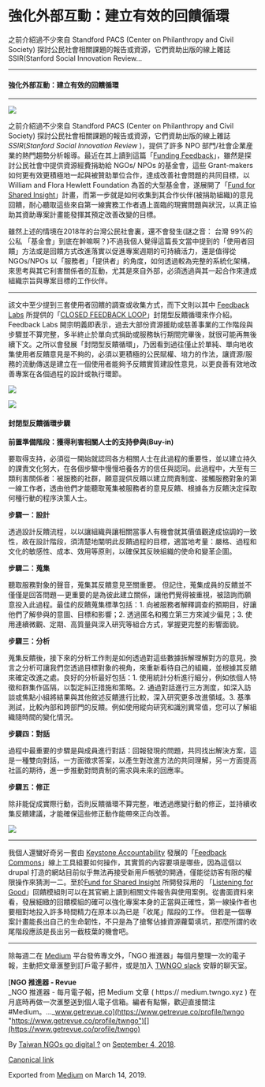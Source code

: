 強化外部互動：建立有效的回饋循環
================

之前介紹過不少來自 Standford PACS (Center on Philanthropy and Civil Society) 探討公民社會相關課題的報告或資源，它們資助出版的線上雜誌 SSIR(Stanford Social Innovation Review…

* * *

#### 強化外部互動：建立有效的回饋循環

* * *

![](https://cdn-images-1.medium.com/max/800/1*bYcEN3Azot8bcdpoHyR4hw.png)

之前介紹過不少來自 Standford PACS (Center on Philanthropy and Civil Society) 探討公民社會相關課題的報告或資源，它們資助出版的線上雜誌 _SSIR_(_Stanford Social Innovation Review_ )，提供了許多 NPO 部門/社會企業産業的熱門趨勢分析報導。最近在其上讀到這篇「[Funding Feedback](https://ssir.org/articles/entry/funding_feedback?platform=hootsuite)」，雖然是探討公民社會中提供資源經費捐助給 NGOs/ NPOs 的基金會，這些 Grant-makers 如何更有效更積極地一起與被贊助單位合作，達成改善社會問題的共同目標，以 William and Flora Hewlett Foundation 為首的大型基金會，遂展開了「[Fund for Shared Insight](https://www.fundforsharedinsight.org/)」計畫，而第一步就是如何收集到其合作伙伴(被捐助組織)的意見回饋，耐心聽取這些來自第一線實務工作者遇上面臨的現實問題與狀況，以真正協助其資助專案計畫能發揮其預定改善改變的目標。

雖然上述的情境在2018年的台灣公民社會裏，還不會發生(謎之音： 台灣 99%的公私 「基金會」到底在幹嘛啊？)不過我個人覺得這篇長文當中提到的「使用者回饋」方法或是回饋方式改進落實以促進專案週期的可持續活力，還是值得從 NGOs/NPOs 以「服務者」「提供者」的角度，如何透過較為完整的系統化架構，來思考與其它利害關係者的互動，尤其是來自外部，必須透過與其一起合作來達成組織宗旨與專案目標的工作伙伴。

* * *

該文中至少提到三套使用者回饋的調查或收集方式，而下文則以其中 [Feedback Labs](http://feedbacklabs.org/) 所提供的「[CLOSED FEEDBACK LOOP](http://feedbacklabs.org/feedback-loops-steps/)」封閉型反饋循環來作介紹。Feedback Labs 開宗明義即表示，過去大部份資源援助或慈善事業的工作階段與步驟並不算完整，多半終止於單向式捐助或服務執行期間完畢後，就很可能再無後續下文。之所以會發展「封閉型反饋循環」，乃因看到過往僅止於單純、單向地收集使用者反饋意見是不夠的，必須以更積極的公民賦權、培力的作法，讓資源/服務的流動傳送是建立在一個使用者能夠予反饋實質建設性意見，以更良善有效地改善專案在各個過程的設計或執行環節。

![](https://cdn-images-1.medium.com/max/800/1*kEoJMTg0hwCrDkBPsjGvgg.png)

![](https://cdn-images-1.medium.com/max/800/1*PP8evmPum7YjlIG5CJOd1w.png)

#### 封閉型反饋循環步驟

**前置準備階段：獲得利害相關人士的支持參與(Buy-in)**

要取得支持，必須從一開始就認同各方相關人士在此過程的重要性，並以建立持久的課責文化努大，在各個步驟中慢慢培養各方的信任與認同。此過程中，大至有三類利害關係者：被服務的社群，願意提供反饋以建立問責制度、接觸服務對象的第一線工作者，透由他們才能聽取蒐集被服務者的意見反饋、根據各方反饋決定採取何種行動的程序決策人士。

**步驟一：設計**

透過設計反饋流程，以以讓組織與讓相關當事人有機會就其價值觀達成協調的一致性，故在設計階段，須清楚地闡明此反饋過程的目標，適當地考量：嚴格、過程和文化的敏感性、成本、效用等原則，以確保其反映組織的使命和變革企圖。

**步驟二：蒐集**

聽取服務對象的聲音，蒐集其反饋意見至關重要。 但記住，蒐集成員的反饋並不僅僅是回答問題 — 更重要的是為彼此建立關係，讓他們覺得被重視，被諮詢而願意投入此過程。最佳的反饋蒐集標準包括：1. 向被服務者解釋調查的預期目，好讓他們了解參與的意圖、目標和影響；2. 透過匿名和獨立第三方來減少偏見；3. 使用連續微觀、定期、高質量與深入研究等組合方式，掌握更完整的影響面貌。

**步驟三：分析**

蒐集反饋後，接下來的分析工作則是如何透過對這些數據拆解理解對方的意見，換言之分析可讓我們您透過目標對象的視角，來重新看待自己的組織，並根據其反饋來確定改進之處。良好的分析最好包括：1. 使用統計分析進行細分，例如依個人特徵和群集作區隔，以製定糾正措施和策略。2. 通過對話進行三方測度，如深入訪談或焦點小組將結果與其他敘述反饋進行比較，深入研究更多改進領域。3. 基準測試，比較內部和跨部門的反饋。例如使用縱向研究和識別異常值，您可以了解組織隨時間的變化情況。

**步驟四：對話**

過程中最重要的步驟是與成員進行對話：回報發現的問題，共同找出解決方案，這是一種雙向對話，一方面徵求答案，以產生對改進方法的共同理解，另一方面提高社區的期待，進一步推動對問責制的需求與未來的回應率。

**步驟五：修正**

除非能促成實際行動，否則反饋循環不算完整，唯透過應變行動的修正，並持續收集反饋建議，才能確保這些修正動作能帶來正向改善。

![](https://cdn-images-1.medium.com/max/800/1*bYcEN3Azot8bcdpoHyR4hw.png)

* * *

我個人還蠻好奇另一套由 [Keystone Accountability](http://keystoneaccountability.org) 發展的「[Feedback Commons](http://feedbackcommons.org/)」線上工具組要如何操作，其實質的內容要項是哪些，因為這個以 drupal 打造的網站目前似乎無法再接受新用戶帳號的開通，僅能從訪客有限的權限操作來猜測一二。至於[Fund for Shared Insight](https://www.fundforsharedinsight.org/) 所開發採用的 「[Listening for Good](https://www.fundforsharedinsight.org/listen-for-good/)」回饋模組則可以在其官網上讀到相關文件報告與使用案例。從書面資料來看，發展細緻的回饋模組的確可以強化專案本身的正當與正確性，第一線操作者也要相對地投入許多時間精力在原本以為已是「收尾」階段的工作。 但若是一個專案計畫能長出自己的生命韌性，不只是為了搶奪佔據資源蘿蔔填坑，那麼所謂的收尾階段應該是長出另一截枝葉的機會吧。

* * *

除每週二在 [Medium](https://medium.twngo.xyz) 平台發佈專文外，「NGO 推進器」每個月整理一次的電子報，主動把文章滙整到訂戶電子郵件，或是加入 [TWNGO slack](http://to.twngo.xyz/2tHrRtj) 安靜的聊天室。

[**NGO 推進器 - Revue**  
_NGO 推進器 - 每月電子報，把 Medium 文章 ( https:// medium.twngo.xyz ) 在月底時再做一次滙整送到個人電子信箱。編者有點懶，歡迎直接關注 #Medium。..._www.getrevue.co](https://www.getrevue.co/profile/twngo "https://www.getrevue.co/profile/twngo")[](https://www.getrevue.co/profile/twngo)

By [Taiwan NGOs go digital ?](https://medium.com/@twngo) on [September 4, 2018](https://medium.com/p/e7e25575234f).

[Canonical link](https://medium.com/@twngo/%E5%BC%B7%E5%8C%96%E5%A4%96%E9%83%A8%E4%BA%92%E5%8B%95-%E5%BB%BA%E7%AB%8B%E6%9C%89%E6%95%88%E7%9A%84%E5%9B%9E%E9%A5%8B%E5%BE%AA%E7%92%B0-e7e25575234f)

Exported from [Medium](https://medium.com) on March 14, 2019.